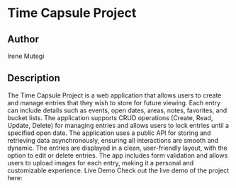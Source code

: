 # Time Capsule Project

## Author
Irene Mutegi

## Description
The Time Capsule Project is a web application that allows users to create and manage entries that they wish to store for future viewing. Each entry can include details such as events, open dates, areas, notes, favorites, and bucket lists. The application supports CRUD operations (Create, Read, Update, Delete) for managing entries and allows users to lock entries until a specified open date.
The application uses a public API for storing and retrieving data asynchronously, ensuring all interactions are smooth and dynamic. The entries are displayed in a clean, user-friendly layout, with the option to edit or delete entries. The app includes form validation and allows users to upload images for each entry, making it a personal and customizable experience.
Live Demo
Check out the live demo of the project here:[ ](https://irenemutegi.github.io/Time-Capsule/)
